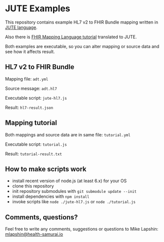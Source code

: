 # JUTE Examples

This repository contains example HL7 v2 to FHIR Bundle mapping written
in [JUTE language](https://github.com/HealthSamurai/jute.js).

Also there is
[FHIR Mapping Language tutorial](http://build.fhir.org/mapping-tutorial.html)
translated to JUTE.

Both examples are executable, so you can alter
mapping or source data and see how it affects result.

## HL7 v2 to FHIR Bundle

Mapping file: `adt.yml`

Source message: `adt.hl7`

Executable script: `jute-hl7.js`

Result: `hl7-result.json`

## Mapping tutorial

Both mappings and source data are in same file: `tutorial.yml`

Executable script: `tutorial.js`

Result: `tutorial-result.txt`

## How to make scripts work

- install recent version of node.js (at least 6.x) for your OS
- clone this repository
- init repository submodules with `git submodule update --init`
- install dependencies with `npm install`
- invoke scripts like `node ./jute-hl7.js` or `node ./tutorial.js`

## Comments, questions?

Feel free to write any comments, suggestions or questions to Mike
Lapshin: mlapshin@health-samurai.io
